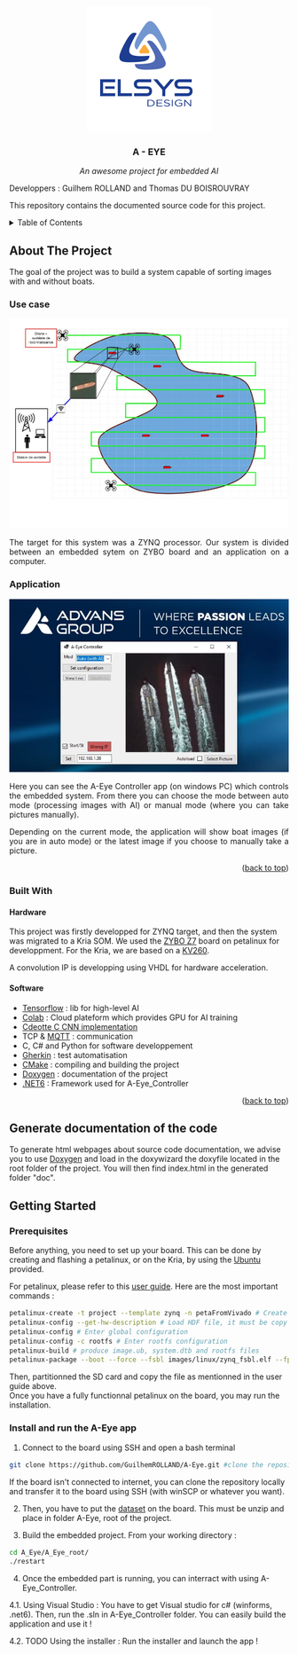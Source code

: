 <!-- PROJECT LOGO -->
<p align="center">
  <img src="./images/logo.png" />
</p>
<h3 align="center">A - EYE </h3>
<p align="center">
<em>An awesome project for embedded AI</em>
</p>
Developpers : Guilhem ROLLAND and Thomas DU BOISROUVRAY

This repository contains the documented source code for this project.

<!-- TABLE OF CONTENTS -->
<details>
  <summary>Table of Contents</summary>
  <ol>
    <li>
      <a href="#about-the-project">About The Project</a>
      <ul>
        <li><a href="#use-case">Use case</a></li>
        <li><a href="#application">Application</a></li>
        <li><a href="#built-with">Built With</a></li>
      </ul>
    </li>
    <li>
      <a href="#getting-started">Getting Started</a>
      <ul>
        <li><a href="#prerequisites">Prerequisites</a></li>
        <li><a href="#installation">Installation</a></li>
      </ul>
    </li>
    <li><a href="#usage">Usage</a></li>
    <li><a href="#roadmap">Roadmap</a></li>
    <li><a href="#contributing">Contributing</a></li>
    <li><a href="#license">License</a></li>
    <li><a href="#contact">Contact</a></li>
    <li><a href="#acknowledgments">Acknowledgments</a></li>
  </ol>
</details>

<!-- ABOUT THE PROJECT -->
## About The Project

The goal of the project was to build a system capable of sorting images with and without boats. 

### Use case

![Schéma use case](./images/use_case.jpg)
<div style="text-align: justify">  

The target for this system was a ZYNQ processor.
Our system is divided between an embedded sytem on ZYBO board and an application on a computer.
</div>

### Application

![A-Eye_Controller](./images/ihm.JPG)




<div style="text-align: justify">
Here you can see the A-Eye Controller app (on windows PC) which controls the embedded system. From there you can choose the mode between auto mode (processing images with AI) or manual mode (where you can take pictures manually).

Depending on the current mode, the application will show boat images (if you are in auto mode) or the latest image if you choose to manually take a picture. 
</div>

<p align="right">(<a href="#top">back to top</a>)</p>

### Built With

#### Hardware

This project was firstly developped for ZYNQ target, and then the system was migrated to a Kria SOM. We used the [ZYBO Z7](https://digilent.com/reference/programmable-logic/zybo-z7/start) board on petalinux for developpment. For the Kria, we are based on a [KV260](https://www.xilinx.com/products/som/kria/kv260-vision-starter-kit.html).

A convolution IP is developping using VHDL for hardware acceleration.

#### Software
  
- [Tensorflow](https://www.tensorflow.org/) : lib for high-level AI
- [Colab](https://colab.research.google.com/) : Cloud plateform which provides GPU for AI training
- [Cdeotte C CNN implementation](https://github.com/cdeotte/MNIST-CNN-99.5)
- TCP & [MQTT](https://www.eclipse.org/paho/index.php?page=clients/python/index.php) : communication
- C, C# and Python for software developpement
- [Gherkin](https://cucumber.io/docs/gherkin/) : test automatisation
- [CMake](https://cmake.org/) : compiling and building the project
- [Doxygen](https://doxygen.nl/) : documentation of the project
- [.NET6](https://docs.microsoft.com/fr-fr/dotnet/core/whats-new/dotnet-6) : Framework used for A-Eye_Controller

<p align="right">(<a href="#top">back to top</a>)</p>

## Generate documentation of the code

To generate html webpages about source code documentation, we advise you to use [Doxygen](https://doxygen.nl/) and load in the doxywizard the doxyfile located in the root folder of the project. You will then find index.html in the generated folder "doc".


## Getting Started

### Prerequisites 

Before anything, you need to set up your board. This can be done by creating and flashing a petalinux, or on the Kria, by using the [Ubuntu](https://ubuntu.com/download/amd-xilinx) provided.

For petalinux, please refer to this [user guide](https://docs.xilinx.com/r/en-US/ug1144-petalinux-tools-reference-guide). Here are the most important commands :

```bash
petalinux-create -t project --template zynq -n petaFromVivado # Create the workspace   
petalinux-config --get-hw-description # Load HDF file, it must be copy there before !!!   
petalinux-config # Enter global configuration    
petalinux-config -c rootfs # Enter rootfs configuration   
petalinux-build # produce image.ub, system.dtb and rootfs files   
petalinux-package --boot --force --fsbl images/linux/zynq_fsbl.elf --fpga images/linux/*_wrapper.bit --u-boot # produce BOOT.BIN    
```

Then, partitionned the SD card and copy the file as mentionned in the user guide above.   
Once you have a fully functionnal petalinux on the board, you may run the installation.

### Install and run the A-Eye app

1. Connect to the board using SSH and open a bash terminal
```bash
git clone https://github.com/GuilhemROLLAND/A-Eye.git #clone the repository
```
If the board isn't connected to internet, you can clone the repository locally and transfer it to the board using SSH (with winSCP or whatever you want).  

2. Then, you have to put the [dataset](https://drive.google.com/uc?export=download&id=1odGQm0w5xhjG1suTzqstuRMIkoTY4mYx) on the board. This must be unzip and place in folder A-Eye, root of the project.  

3. Build the embedded project. From your working directory :
```bash
cd A_Eye/A_Eye_root/
./restart
```

4. Once the embedded part is running, you can interract with using A-Eye_Controller. 
  
4.1. Using Visual Studio : You have to get Visual studio for c# (winforms, .net6). Then, run the .sln in A-Eye_Controller folder. 
You can easily build the application and use it !

4.2. TODO Using the installer : Run the installer and launch the app !


